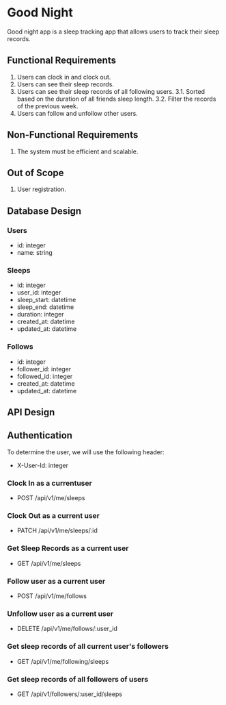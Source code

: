 # Good Night
Good night app is a sleep tracking app that allows users to track their sleep records.

## Functional Requirements
1. Users can clock in and clock out.
2. Users can see their sleep records.
3. Users can see their sleep records of all following users.
 3.1. Sorted based on the duration of all friends sleep length.
 3.2. Filter the records of the previous week.
4. Users can follow and unfollow other users.

## Non-Functional Requirements
1. The system must be efficient and scalable.

## Out of Scope
1. User registration.

## Database Design
### Users
- id: integer
- name: string

### Sleeps
- id: integer
- user_id: integer
- sleep_start: datetime
- sleep_end: datetime
- duration: integer
- created_at: datetime
- updated_at: datetime

### Follows
- id: integer
- follower_id: integer
- followed_id: integer
- created_at: datetime
- updated_at: datetime

## API Design

## Authentication
To determine the user, we will use the following header:
- X-User-Id: integer

### Clock In as a currentuser
- POST /api/v1/me/sleeps

### Clock Out as a current user
- PATCH /api/v1/me/sleeps/:id

### Get Sleep Records as a current user
- GET /api/v1/me/sleeps

### Follow user as a current user
- POST /api/v1/me/follows

### Unfollow user as a current user
- DELETE /api/v1/me/follows/:user_id

### Get sleep records of all current user's followers
- GET /api/v1/me/following/sleeps

### Get sleep records of all followers of users
- GET /api/v1/followers/:user_id/sleeps

